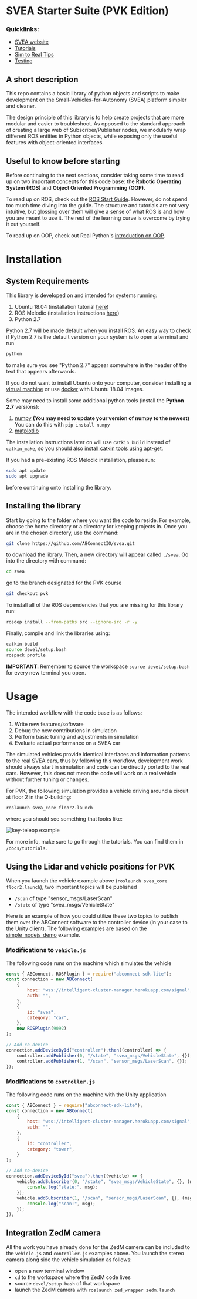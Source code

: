 # SVEA Starter Suite (PVK Edition)

### Quicklinks:

-   [SVEA website](https://svea.eecs.kth.se)
-   [Tutorials](https://github.com/KTH-SML/svea/tree/main/docs/tutorials)
-   [Sim to Real Tips](https://github.com/KTH-SML/svea#going-from-simulation-to-real)
-   [Testing](https://github.com/KTH-SML/svea#testing)

## A short description

This repo contains a basic library of python objects and scripts to make
development on the Small-Vehicles-for-Autonomy (SVEA) platform simpler
and cleaner.

The design principle of this library is to help create projects that are
more modular and easier to troubleshoot. As opposed to the standard
approach of creating a large web of Subscriber/Publisher nodes, we modularly
wrap different ROS entities in Python objects, while exposing only the useful
features with object-oriented interfaces.

## Useful to know before starting

Before continuing to the next sections, consider taking some time to read up on
two important concepts for this code base: the **Robotic Operating System (ROS)**
and **Object Oriented Programming (OOP)**.

To read up on ROS, check out the
[ROS Start Guide](http://wiki.ros.org/ROS/StartGuide). However, do not spend
too much time diving into the guide. The structure and tutorials are not very
intuitive, but glossing over them will give a sense of what ROS is and how you
are meant to use it. The rest of the learning curve is overcome by trying it out
yourself.

To read up on OOP, check out Real Python's
[introduction on OOP](https://realpython.com/python3-object-oriented-programming/).

# Installation

## System Requirements

This library is developed on and intended for systems running:

1. Ubuntu 18.04 (installation tutorial [here](https://ubuntu.com/tutorials/tutorial-install-ubuntu-desktop#1-overview))
2. ROS Melodic (installation instructions [here](http://wiki.ros.org/melodic/Installation/Ubuntu))
3. Python 2.7

Python 2.7 will be made default when you install ROS. An easy way to check if
Python 2.7 is the default version on your system is to open a terminal and run

```bash
python
```

to make sure you see "Python 2.7" appear somewhere in the header of the text
that appears afterwards.

If you do not want to install Ubuntu onto your computer, consider installing a
[virtual machine](https://www.osboxes.org/ubuntu/) or use
[docker](https://docs.docker.com/install/) with Ubuntu 18.04 images.

Some may need to install some additional python tools (install the **Python 2.7**
versions):

1. [numpy](https://scipy.org/install.html) **(You may need to update your version of numpy to the newest)** You can do this with `pip install numpy`
2. [matplotlib](https://matplotlib.org/users/installing.html)

The installation instructions later on will use `catkin build` instead of
`catkin_make`, so you should also [install catkin tools using apt-get](https://catkin-tools.readthedocs.io/en/latest/installing.html#installing-on-ubuntu-with-apt-get).

If you had a pre-existing ROS Melodic installation, please run:

```bash
sudo apt update
sudo apt upgrade
```

before continuing onto installing the library.

## Installing the library

Start by going to the folder where you want the code to reside.
For example, choose the home directory or a directory for keeping projects in.
Once you are in the chosen directory, use the command:

```bash
git clone https://github.com/ABConnectIO/svea.git
```

to download the library. Then, a new directory will appear called
`./svea`. Go into the directory with command:

```bash
cd svea
```

go to the branch designated for the PVK course

```bash
git checkout pvk
```

To install all of the ROS dependencies that you are missing for this library run:

```bash
rosdep install --from-paths src --ignore-src -r -y
```

Finally, compile and link the libraries using:

```bash
catkin build
source devel/setup.bash
rospack profile
```

**IMPORTANT**: Remember to source the workspace `source devel/setup.bash` for every new terminal you open.

# Usage

The intended workflow with the code base is as follows:

1. Write new features/software
2. Debug the new contributions in simulation
3. Perform basic tuning and adjustments in simulation
4. Evaluate actual performance on a SVEA car

The simulated vehicles provide identical interfaces and information patterns
to the real SVEA cars, thus by following this workflow, development work
should always start in simulation and code can be directly ported to the real
cars. However, this does not mean the code will work on a
real vehicle without further tuning or changes.

For PVK, the following simulation provides a vehicle driving around a circuit at floor 2 in the Q-building:

```bash
roslaunch svea_core floor2.launch
```

where you should see something that looks like:

![key-teleop example](./media/floor2_rviz.png)

For more info, make sure to go through the tutorials. You can find them in `/docs/tutorials`.

## Using the Lidar and vehicle positions for PVK

When you launch the vehicle example above (`roslaunch svea_core floor2.launch`), two important topics will be published

-   `/scan` of type "sensor_msgs/LaserScan"
-   `/state` of type "svea_msgs/VehicleState"

Here is an example of how you could utilize these two topics to publish them over the ABConnect software to the controller device (in your case to the Unity client). The following examples are based on the [simple_nodejs_demo](https://github.com/ABConnectIO/simple_nodejs_demo) example.

### Modifications to `vehicle.js`

The following code runs on the machine which simulates the vehicle

```javascript
const { ABConnect, ROSPlugin } = require("abconnect-sdk-lite");
const connection = new ABConnect(
    {
        host: "wss://intelligent-cluster-manager.herokuapp.com/signal",
        auth: "",
    },
    {
        id: "svea",
        category: "car",
    },
    new ROSPlugin(9092)
);

// Add co-device
connection.addDeviceById("controller").then((controller) => {
    controller.addPublisher(0, "/state", "svea_msgs/VehicleState", {});
    controller.addPublisher(1, "/scan", "sensor_msgs/LaserScan", {});
});
```

### Modifications to `controller.js`

The following code runs on the machine with the Unity application

```javascript
const { ABConnect } = require("abconnect-sdk-lite");
const connection = new ABConnect(
    {
        host: "wss://intelligent-cluster-manager.herokuapp.com/signal",
        auth: "",
    },
    {
        id: "controller",
        category: "tower",
    }
);

// Add co-device
connection.addDeviceById("svea").then((vehicle) => {
    vehicle.addSubscriber(0, "/state", "svea_msgs/VehicleState", {}, (msg) => {
        console.log("state:", msg);
    });
    vehicle.addSubscriber(1, "/scan", "sensor_msgs/LaserScan", {}, (msg) => {
        console.log("scan:", msg);
    });
});
```

## Integration ZedM camera

All the work you have already done for the ZedM camera can be included to the `vehicle.js` and `controller.js` examples above. You launch the stereo camera along side the vehicle simulation as follows:

-   open a new terminal window
-   `cd` to the workspace where the ZedM code lives
-   source `devel/setup.bash` of that workspace
-   launch the ZedM camera with `roslaunch zed_wrapper zedm.launch`
